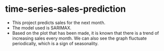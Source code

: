 # time-series-sales-prediction
* This project predicts sales for the next month.
* The model used is SARIMAX.
* Based on the plot that has been made, it is known that there is a trend of increasing sales every month. We can also see the graph fluctuate periodically, which is a sign of seasonality.
